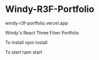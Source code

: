# Windy-R3F-Portfolio

windy-r3f-portfolio.vercel.app

Windy's React Three Fiber Portfolio

To install
npm install

To start
npm start

